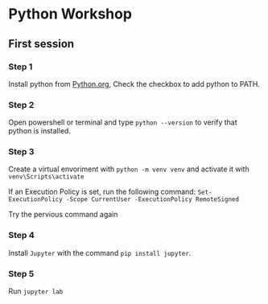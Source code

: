 # Python Workshop
## First session


### Step 1
Install python from [Python.org](https://www.python.org/), Check the checkbox to add python to PATH.

### Step 2
Open powershell or terminal and type `python --version` to verify that python is installed.

### Step 3
Create a virtual envoriment with `python -m venv venv` and activate it with `venv\Scripts\activate`

If an Execution Policy is set, run the following command: `Set-ExecutionPolicy -Scope CurrentUser -ExecutionPolicy RemoteSigned`

Try the pervious command again

### Step 4
Install `Jupyter` with the command `pip install jupyter`.

### Step 5
Run `jupyter lab`

